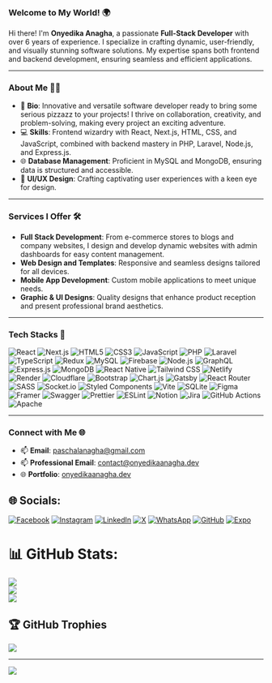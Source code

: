 ### Welcome to My World! 🌍

Hi there! I'm **Onyedika Anagha**, a passionate **Full-Stack Developer** with over 6 years of experience. I specialize in crafting dynamic, user-friendly, and visually stunning software solutions. My expertise spans both frontend and backend development, ensuring seamless and efficient applications.

---

### About Me 👨‍💻

- 🌟 **Bio**: Innovative and versatile software developer ready to bring some serious pizzazz to your projects! I thrive on collaboration, creativity, and problem-solving, making every project an exciting adventure.
- 💻 **Skills**: Frontend wizardry with React, Next.js, HTML, CSS, and JavaScript, combined with backend mastery in PHP, Laravel, Node.js, and Express.js.
- 🌐 **Database Management**: Proficient in MySQL and MongoDB, ensuring data is structured and accessible.
- 🎨 **UI/UX Design**: Crafting captivating user experiences with a keen eye for design.

---

### Services I Offer 🛠️

- **Full Stack Development**: From e-commerce stores to blogs and company websites, I design and develop dynamic websites with admin dashboards for easy content management.
- **Web Design and Templates**: Responsive and seamless designs tailored for all devices.
- **Mobile App Development**: Custom mobile applications to meet unique needs.
- **Graphic & UI Designs**: Quality designs that enhance product reception and present professional brand aesthetics.

---

### Tech Stacks 🚀

![React](https://img.shields.io/badge/React-61DAFB?style=for-the-badge&logo=react&logoColor=white)
![Next.js](https://img.shields.io/badge/Next.js-000000?style=for-the-badge&logo=next.js&logoColor=white)
![HTML5](https://img.shields.io/badge/HTML5-E34F26?style=for-the-badge&logo=html5&logoColor=white)
![CSS3](https://img.shields.io/badge/CSS3-1572B6?style=for-the-badge&logo=css3&logoColor=white)
![JavaScript](https://img.shields.io/badge/JavaScript-F7DF1E?style=for-the-badge&logo=javascript&logoColor=black)
![PHP](https://img.shields.io/badge/PHP-777BB4?style=for-the-badge&logo=php&logoColor=white)
![Laravel](https://img.shields.io/badge/Laravel-FF2D20?style=for-the-badge&logo=laravel&logoColor=white)
![TypeScript](https://img.shields.io/badge/TypeScript-3178C6?style=for-the-badge&logo=typescript&logoColor=white)
![Redux](https://img.shields.io/badge/Redux-764ABC?style=for-the-badge&logo=redux&logoColor=white)
![MySQL](https://img.shields.io/badge/MySQL-4479A1?style=for-the-badge&logo=mysql&logoColor=white)
![Firebase](https://img.shields.io/badge/Firebase-FFCA28?style=for-the-badge&logo=firebase&logoColor=black)
![Node.js](https://img.shields.io/badge/Node.js-339933?style=for-the-badge&logo=node.js&logoColor=white)
![GraphQL](https://img.shields.io/badge/GraphQL-E10098?style=for-the-badge&logo=graphql&logoColor=white)
![Express.js](https://img.shields.io/badge/Express.js-000000?style=for-the-badge&logo=express&logoColor=white)
![MongoDB](https://img.shields.io/badge/MongoDB-47A248?style=for-the-badge&logo=mongodb&logoColor=white)
![React Native](https://img.shields.io/badge/React%20Native-61DAFB?style=for-the-badge&logo=react&logoColor=white)
![Tailwind CSS](https://img.shields.io/badge/Tailwind%20CSS-06B6D4?style=for-the-badge&logo=tailwindcss&logoColor=white)
![Netlify](https://img.shields.io/badge/netlify-%23000000.svg?style=for-the-badge&logo=netlify&logoColor=#00C7B7)
![Render](https://img.shields.io/badge/Render-%46E3B7.svg?style=for-the-badge&logo=render&logoColor=white)
![Cloudflare](https://img.shields.io/badge/Cloudflare-F38020?style=for-the-badge&logo=Cloudflare&logoColor=white)
![Bootstrap](https://img.shields.io/badge/bootstrap-%238511FA.svg?style=for-the-badge&logo=bootstrap&logoColor=white)
![Chart.js](https://img.shields.io/badge/chart.js-F5788D.svg?style=for-the-badge&logo=chart.js&logoColor=white)
![Gatsby](https://img.shields.io/badge/Gatsby-%23663399.svg?style=for-the-badge&logo=gatsby&logoColor=white)
![React Router](https://img.shields.io/badge/React_Router-CA4245?style=for-the-badge&logo=react-router&logoColor=white)
![SASS](https://img.shields.io/badge/SASS-hotpink.svg?style=for-the-badge&logo=SASS&logoColor=white)
![Socket.io](https://img.shields.io/badge/Socket.io-black?style=for-the-badge&logo=socket.io&badgeColor=010101)
![Styled Components](https://img.shields.io/badge/styled--components-DB7093?style=for-the-badge&logo=styled-components&logoColor=white)
![Vite](https://img.shields.io/badge/vite-%23646CFF.svg?style=for-the-badge&logo=vite&logoColor=white)
![SQLite](https://img.shields.io/badge/sqlite-%2307405e.svg?style=for-the-badge&logo=sqlite&logoColor=white)
![Figma](https://img.shields.io/badge/figma-%23F24E1E.svg?style=for-the-badge&logo=figma&logoColor=white)
![Framer](https://img.shields.io/badge/Framer-black?style=for-the-badge&logo=framer&logoColor=blue)
![Swagger](https://img.shields.io/badge/-Swagger-%23Clojure?style=for-the-badge&logo=swagger&logoColor=white)
![Prettier](https://img.shields.io/badge/prettier-%23F7B93E.svg?style=for-the-badge&logo=prettier&logoColor=black)
![ESLint](https://img.shields.io/badge/ESLint-4B3263?style=for-the-badge&logo=eslint&logoColor=white)
![Notion](https://img.shields.io/badge/Notion-%23000000.svg?style=for-the-badge&logo=notion&logoColor=white)
![Jira](https://img.shields.io/badge/jira-%230A0FFF.svg?style=for-the-badge&logo=jira&logoColor=white)
![GitHub Actions](https://img.shields.io/badge/github%20actions-%232671E5.svg?style=for-the-badge&logo=githubactions&logoColor=white)
![Apache](https://img.shields.io/badge/apache-%23D42029.svg?style=for-the-badge&logo=apache&logoColor=white)

---

### Connect with Me 🌐

- 📫 **Email**: paschalanagha@gmail.com
- 📫 **Professional Email**: contact@onyedikaanagha.dev
- 🌐 **Portfolio**: [onyedikaanagha.dev](https://onyedikaanagha.dev/)

## 🌐 Socials:

[![Facebook](https://img.shields.io/badge/Facebook-%231877F2.svg?logo=Facebook&logoColor=white)](https://facebook.com/onyedikajpanagha)
[![Instagram](https://img.shields.io/badge/Instagram-%23E4405F.svg?logo=Instagram&logoColor=white)](https://instagram.com/onyedika_anagha)
[![LinkedIn](https://img.shields.io/badge/LinkedIn-%230077B5.svg?logo=linkedin&logoColor=white)](https://linkedin.com/in/onyedika-johnpaul-anagha-667a371a1)
[![X](https://img.shields.io/badge/X-black.svg?logo=X&logoColor=white)](https://x.com/Onyedikaanagha_)
[![WhatsApp](https://img.shields.io/badge/WhatsApp-25D366?logo=whatsapp&logoColor=white)](https://wa.me/message/IYYSG6AIZKLTK1)
[![GitHub](https://img.shields.io/badge/GitHub-181717?logo=github&logoColor=white)](https://github.com/onyedika-anagha)
[![Expo](https://img.shields.io/badge/Expo-000020?logo=expo&logoColor=white)](https://expo.dev/@quiescent)

# 📊 GitHub Stats:

![](https://github-readme-stats.vercel.app/api?username=onyedika-anagha&theme=transparent&hide_border=false&include_all_commits=false&count_private=false)<br/>
![](https://nirzak-streak-stats.vercel.app/?user=onyedika-anagha&theme=transparent&hide_border=false)<br/>
![](https://github-readme-stats.vercel.app/api/top-langs/?username=onyedika-anagha&theme=transparent&hide_border=false&include_all_commits=false&count_private=false&layout=compact)

## 🏆 GitHub Trophies

![](https://github-profile-trophy.vercel.app/?username=onyedika-anagha&theme=radical&no-frame=false&no-bg=true&margin-w=4)

---

[![](https://visitcount.itsvg.in/api?id=onyedika-anagha&icon=0&color=0)](https://visitcount.itsvg.in)
